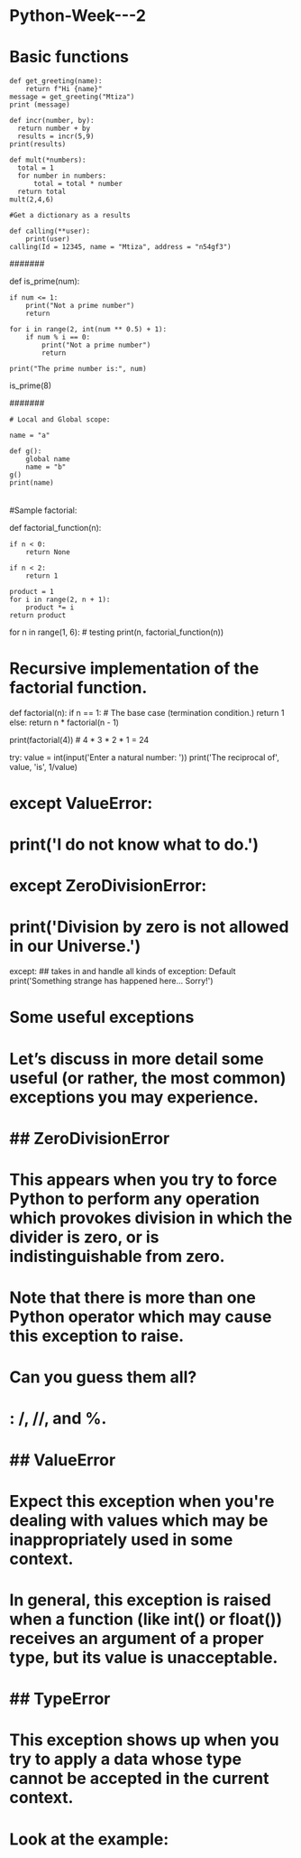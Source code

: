 # Python-Week---2

# Basic functions

    def get_greeting(name):
        return f"Hi {name}"
    message = get_greeting("Mtiza")
    print (message)

    def incr(number, by):
      return number + by
      results = incr(5,9)
    print(results)

    def mult(*numbers):
      total = 1
      for number in numbers:
          total = total * number
      return total
    mult(2,4,6)

    #Get a dictionary as a results

    def calling(**user):
        print(user)
    calling(Id = 12345, name = "Mtiza", address = "n54gf3")

#######

def is_prime(num):
    
    if num <= 1:
        print("Not a prime number")
        return
    
    for i in range(2, int(num ** 0.5) + 1):
        if num % i == 0:
            print("Not a prime number")
            return
    
    print("The prime number is:", num)

is_prime(8)

#######

    # Local and Global scope:

    name = "a"

    def g():
        global name
        name = "b"
    g()
    print(name)

######


#Sample factorial:

def factorial_function(n):
    
    if n < 0:
        return None
        
    if n < 2:
        return 1

    product = 1
    for i in range(2, n + 1):
        product *= i
    return product

for n in range(1, 6):  # testing
    print(n, factorial_function(n))

# Recursive implementation of the factorial function.

def factorial(n):
    if n == 1:    # The base case (termination condition.)
        return 1
    else:
        return n * factorial(n - 1)

print(factorial(4)) # 4 * 3 * 2 * 1 = 24


try:
    value = int(input('Enter a natural number: '))
    print('The reciprocal of', value, 'is', 1/value)        
# except ValueError:
#     print('I do not know what to do.')    
# except ZeroDivisionError:
#     print('Division by zero is not allowed in our Universe.')    
except: ## takes in and handle all kinds of exception: Default
    print('Something strange has happened here... Sorry!')

# Some useful exceptions
# Let’s discuss in more detail some useful (or rather, the most common) exceptions you may experience.

# ## ZeroDivisionError
# This appears when you try to force Python to perform any operation which provokes division in which the divider is zero, or is indistinguishable from zero.
# Note that there is more than one Python operator which may cause this exception to raise.
# Can you guess them all?

# : /, //, and %.

# ## ValueError

# Expect this exception when you're dealing with values which may be inappropriately used in some context.
# In general, this exception is raised when a function (like int() or float()) receives an argument of a proper type, but its value is unacceptable.

# ## TypeError
    
# This exception shows up when you try to apply a data whose type cannot be accepted in the current context.
# Look at the example:

